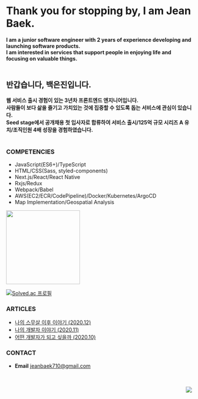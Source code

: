# Thank you for stopping by, I am Jean Baek. 
**I am a junior software engineer with 2 years of experience developing and launching software products.** 
<br />
**I am interested in services that support people in enjoying life and focusing on valuable things.**
<br />
<br />
## 반갑습니다, 백은진입니다. 
**웹 서비스 출시 경험이 있는 3년차 프론트엔드 엔지니어입니다.**
<br />
**사람들이 보다 삶을 즐기고 가치있는 것에 집중할 수 있도록 돕는 서비스에 관심이 있습니다.**
<br />
**Seed stage에서 공개채용 첫 입사자로 합류하여 서비스 출시/125억 규모 시리즈 A 유치/조직인원 4배 성장을 경험하였습니다.**
<br />
<br />

### COMPETENCIES
- JavaScript(ES6+)/TypeScript
- HTML/CSS(Sass, styled-components)
- Next.js/React/React Native
- Rxjs/Redux
- Webpack/Babel
- AWS(EC2/ECR/CodePipeline)/Docker/Kubernetes/ArgoCD
- Map Implementation/Geospatial Analysis

<img height="200px" src="https://github-readme-stats-eight-theta.vercel.app/api/top-langs/?username=JeanBaek&layout=compact&langs_count=8&theme=graywhite"/>

[![Solved.ac
프로필](http://mazassumnida.wtf/api/generate_badge?boj=jeanbaek)](https://solved.ac/jeanbaek)

### ARTICLES
- [나의 스무살 이후 이야기 (2020.12)](https://velog.io/@jeanbaek/self-introduction)
- [나의 개발자 이야기 (2020.11)](https://velog.io/@jeanbaek/%EB%82%98%EC%9D%98-%EA%B0%9C%EB%B0%9C%EC%9E%90-%EC%9D%B4%EC%95%BC%EA%B8%B0)
- [어떤 개발자가 되고 싶을까 (2020.10)](https://velog.io/@jeanbaek/%EC%96%B4%EB%96%A4-%EA%B0%9C%EB%B0%9C%EC%9E%90%EA%B0%80-%EB%90%98%EA%B3%A0-%EC%8B%B6%EC%9D%84%EA%B9%8C)

### CONTACT
* **Email** jeanbaek710@gmail.com

<br />
<br />

<div align="right"><a href="https://hits.seeyoufarm.com"><img src="https://hits.seeyoufarm.com/api/count/incr/badge.svg?url=https%3A%2F%2Fgithub.com%2FJeanBaek&count_bg=%2379C83D&title_bg=%23555555&icon=&icon_color=%23E7E7E7&title=hits&edge_flat=false"/></a></div>

